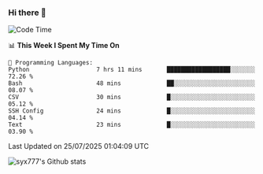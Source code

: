 ### Hi there 👋

<!--
**syx777/syx777** is a ✨ _special_ ✨ repository because its `README.md` (this file) appears on your GitHub profile.

Here are some ideas to get you started:

- 🔭 I’m currently working on ...
- 🌱 I’m currently learning ...
- 👯 I’m looking to collaborate on ...
- 🤔 I’m looking for help with ...
- 💬 Ask me about ...
- 📫 How to reach me: ...
- 😄 Pronouns: ...
- ⚡ Fun fact: ...
-->
<!--START_SECTION:waka-->
![Code Time](http://img.shields.io/badge/Code%20Time-373%20hrs%2037%20mins-blue)

📊 **This Week I Spent My Time On** 

```text
💬 Programming Languages: 
Python                   7 hrs 11 mins       ██████████████████░░░░░░░   72.26 % 
Bash                     48 mins             ██░░░░░░░░░░░░░░░░░░░░░░░   08.07 % 
CSV                      30 mins             █░░░░░░░░░░░░░░░░░░░░░░░░   05.12 % 
SSH Config               24 mins             █░░░░░░░░░░░░░░░░░░░░░░░░   04.14 % 
Text                     23 mins             █░░░░░░░░░░░░░░░░░░░░░░░░   03.90 % 
```


 Last Updated on 25/07/2025 01:04:09 UTC
<!--END_SECTION:waka-->

![syx777's Github stats](https://github-readme-stats-syx777.vercel.app/api?username=syx777&show_icons=true&count_private=true)
